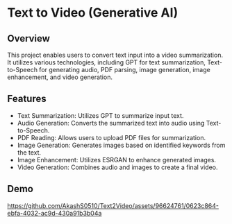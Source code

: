# Text to Video (Generative AI)

## Overview

This project enables users to convert text input into a video summarization.
It utilizes various technologies, including GPT for text summarization, Text-to-Speech for generating audio, PDF parsing, image generation, image enhancement, and video generation.

## Features
- Text Summarization: Utilizes GPT to summarize input text.
- Audio Generation: Converts the summarized text into audio using Text-to-Speech.
- PDF Reading: Allows users to upload PDF files for summarization.
- Image Generation: Generates images based on identified keywords from the text.
- Image Enhancement: Utilizes ESRGAN to enhance generated images.
- Video Generation: Combines audio and images to create a final video.


## Demo

https://github.com/AkashS0510/Text2Video/assets/96624761/0623c864-ebfa-4032-ac9d-430a91b3b04a


